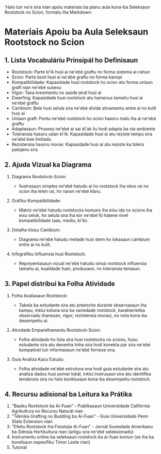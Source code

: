 'Halo tuir ne'e sira nian apoiu materiais ba planu aula kona-ba Seleksaun Rootstock no Scion, formatu iha Markdown:

# Materiais Apoiu ba Aula Seleksaun Rootstock no Scion

## 1. Lista Vocabuláriu Prinsipál ho Definisaun

- Rootstock: Parte ki'ik husi ai ne'ebé graftu no forma sistema ai-rahun
- Scion: Parte boot husi ai ne'ebé graftu no forma kanopi
- Kompatibilidade: Kapasidade husi rootstock ho scion atu forma uniaun graft nian ne'ebé susesu
- Vigor: Taxa kresimentu no saúde jeral husi ai
- Dwarfing: Kapasidade husi rootstock atu hamenus tamañu husi ai ne'ebé graftu
- Cambium: Bele husi selula sira ne'ebé divide ativamentu entre ai no kulit husi ai
- Uniaun graft: Pontu ne'ebé rootstock ho scion hasoru malu iha ai ne'ebé graftu
- Adaptasaun: Prosesu ne'ebé ai sai di'ak liu hodi adapta ba nia ambiente
- Toleransia hasoru udan ki'ik: Kapasidade husi ai atu reziste tempu sira ne'ebé bee limitadu
- Rezistensia hasoru moras: Kapasidade husi ai atu reziste ka tolera patojenu sira

## 2. Ajuda Vizual ka Diagrama

1. Diagrama Rootstock-Scion:
   - Ilustrasaun simples ne'ebé hatudu ai ho rootstock iha okos rai no scion iha leten rai, ho naran ne'ebé klaru.

2. Gráfiku Kompatibilidade:
   - Matriz ne'ebé hatudu rootstocks komuns iha eixu ida no scions iha eixu seluk, ho selula sira iha kór ne'ebé fó hatene nivel kompatibilidade (aas, mediu, ki'ik).

3. Detalhe klosu Cambium:
   - Diagrama ne'ebé hatudu metade husi stem ho lokasaun cambium entre ai no kulit.

4. Infográfiku Influensia husi Rootstock:
   - Reprezentasaun vizual ne'ebé hatudu oinsá rootstock influensia tamañu ai, kualidade fuan, produsaun, no toleransia tensaun.

## 3. Papel distribui ka Folha Atividade

1. Folha Avaliasaun Rootstock:
   - Tabela ba estudante sira atu preenche durante observasaun iha kampu, inklui koluna sira ba variedade rootstock, karakterístika observadu (hanesan, vigor, rezistensia moras), no nota kona-ba desempeñu ai.

2. Atividade Emparelhamentu Rootstock-Scion:
   - Folha atividade ho lista sira husi rootstocks no scions, husu estudante sira atu desenha linha sira hodi konekta par sira ne'ebé kompativel tuir informasaun ne'ebé fornese ona.

3. Guia Analiza Kazu Estudu:
   - Folha atividade ne'ebé estrutura ona hodi guia estudante sira atu analiza dadus husi pomar lokál, inklui instrusaun sira atu identifika tendensia sira no halo konklusaun kona-ba desempeñu rootstock.

## 4. Recursu adisional ba Leitura ka Prátika

1. "Basiku Rootstock ba Ai-Fuan" - Publikasaun Universidade California Agrikultura no Recursu Naturál nian
2. "Téknika Grafting no Budding ba Ai-Fuan" - Guia Universidade Penn State Extension nian
3. "Efeitu Rootstock iha Fisiolojia Ai-Fuan" - Jornál Sosiedade Amerikanu ba Siénsia Hortikultura nian (artigu sira ne'ebé seleksionadu)
4. Instrumentu online ba seleksaun rootstock ba ai-fuan komun (se iha ba kondisaun espesífiku Timor Leste nian)
5. Tutorial